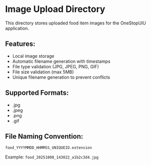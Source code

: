 # Image Upload Directory

This directory stores uploaded food item images for the OneStopUIU application.

## Features:
- Local image storage
- Automatic filename generation with timestamps
- File type validation (JPG, JPEG, PNG, GIF)
- File size validation (max 5MB)
- Unique filename generation to prevent conflicts

## Supported Formats:
- .jpg
- .jpeg
- .png
- .gif

## File Naming Convention:
`food_YYYYMMDD_HHMMSS_UNIQUEID.extension`

Example: `food_20251008_143022_a1b2c3d4.jpg`